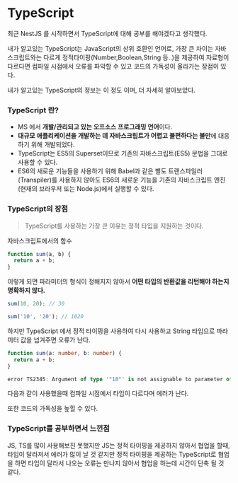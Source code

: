 # TypeScript 
최근 NestJS 를 시작하면서 TypeScript에 대해 공부를 해야겠다고 생각했다.

내가 알고있는 TypeScript는 JavaScript의 상위 호환인 언어로, 가장 큰 차이는 자바스크립트와는 다르게 정적타이핑(Number,Boolean,String 등..)을 제공하여 자료형이 다르다면 컴파일 시점에서 오류를 파악할 수 있고 코드의 가독성이 올라가는 장점이 있다.

내가 알고있는 TypeScript의 정보는 이 정도 이며, 더 자세히 알아보았다.

### TypeScript 란?
- MS 에서 **개발/관리되고 있는 오프소스 프로그래밍 언어**이다.
- **대규모 애플리케이션을 개발하는 데 자바스크립트가 어렵고 불편하다는 불만**에 대응하기 위해 개발되었다.
- TypeScript는 ES5의 Superset이므로 기존의 자바스크립트(ES5) 문법을 그대로 사용할 수 있다.
- ES6의 새로운 기능들을 사용하기 위해 Babel과 같은 별도 트랜스파일러(Transpiler)를 사용하지 않아도 ES6의 새로운 기능을 기존의 자바스크립트 엔진(현재의 브라우저 또는 Node.js)에서 실행할 수 있다.

### TypeScript의 장점
> TypeScript를 사용하는 가장 큰 이유는 정적 타입을 지원하는 것이다.

자바스크립트에서의 함수
```js
function sum(a, b) {
  return a + b;
}
```

이렇게 되면 파라미터의 형식이 정해지지 않아서 **어떤 타입의 반환값을 리턴해야 하는지 명확하지 않다.**

```js
sum(10, 20); // 30
```

```js
sum('10', '20'); // 1020
```

하지만 TypeScript 에서 정적 타이핑을 사용하여 다시 사용하고 String 타입으로 파라미터 값을 넘겨주면 오류가 난다.
```ts
function sum(a: number, b: number) {
  return a + b;
}
```
```ts
error TS2345: Argument of type '"10"' is not assignable to parameter of type 'number'.
```

다음과 같이 사용했을때 컴파일 시점에서 타입이 다르다며 에러가 난다.

또한 코드의 가독성을 높힐 수 있다.

### TypeScript를 공부하면서 느낀점
JS, TS를 많이 사용해보진 못했지만 JS는 정적 타이핑을 제공하지 않아서 협업을 할때, 타입이 달라져서 에러가 많이 날 것 같지만
정적 타이핑을 제공하는 TypeScript로 협업을 하면 타입이 달라서 나오는 오류는 만나지 않아서 협업을 하는데 시간이 단축 될 것 같다.